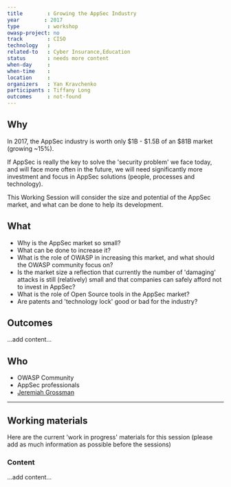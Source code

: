 ```yaml
---
title        : Growing the AppSec Industry
year		: 2017
type         : workshop
owasp-project: no
track        : CISO
technology   :
related-to   : Cyber Insurance,Education
status       : needs more content
when-day     :
when-time    :
location     :
organizers   : Yan Kravchenko
participants : Tiffany Long
outcomes     : not-found
---
```


## Why

In 2017, the AppSec industry is worth only $1B - $1.5B of an $81B market (growing ~15%).

If AppSec is really the key to solve the 'security problem' we face today, and will face more often in the future, we will need significantly more investment and focus in AppSec solutions (people, processes and technology).

This Working Session will consider the size and potential of the AppSec market, and what can be done to help its development.

## What

 - Why is the AppSec market so small?
 - What can be done to increase it?
 - What is the role of OWASP in increasing this market, and what should the OWASP community focus on?
 - Is the market size a reflection that currently the number of 'damaging' attacks is still (relatively) small and that companies can safely afford not to invest in AppSec?
 - What is the role of Open Source tools in the AppSec market?
 - Are patents and 'technology lock' good or bad for the industry?

## Outcomes

...add content...

## Who

 - OWASP Community
 - AppSec professionals
 - [Jeremiah Grossman](https://twitter.com/jeremiahg)

---

## Working materials

Here are the current 'work in progress' materials for this session (please add as much information as possible before the sessions)

### Content

...add content...
